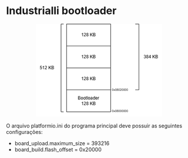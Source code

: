 # Industrialli bootloader

<p align="center">
  <img src="https://github.com/Industrialli/industrialli_bootloader/blob/Arduino/flash_organization.png" />
</p>

O arquivo platformio.ini do programa principal deve possuir as seguintes configurações:
- board_upload.maximum_size = 393216
- board_build.flash_offset = 0x20000
